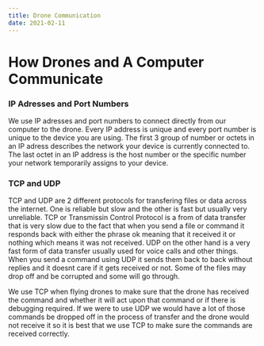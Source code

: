 ```yaml
---
title: Drone Communication
date: 2021-02-11
---
```


# How Drones and A Computer Communicate
### IP Adresses and Port Numbers

We use IP adresses and port numbers to connect directly from our computer to the drone. Every IP address is unique and every port number is unique to the device you are using. The first 3 group of number or octets in an IP adress describes the network your device is currently connected to. The last octet in an IP address is the host number or the specific number your network temporarily assigns to your device.  

### TCP and UDP 
TCP and UDP are 2 different protocols for transfering files or data across the internet. One is reliable but slow and the other is fast but usually very unreliable. TCP or Transmissin Control Protocol is a from of data transfer that is very slow due to the fact that when you send a file or command it responds back with either the phrase ok meaning that it received it or nothing which means it was not received. UDP on the other hand is a very fast form of data transfer usually used for voice calls and other things. When you send a command using UDP it sends them back to back without replies and it doesnt care if it gets received or not. Some of the files may drop off and be corrupted and some will go through.

We use TCP when flying drones to make sure that the drone has received the command and whether it will act upon that command or if there is debugging required. If we were to use UDP we would have a lot of those commands be dropped off in the process of transfer and the drone would not receive it so it is best that we use TCP to make sure the commands are received correctly.
